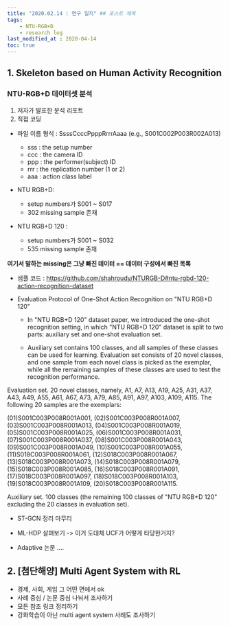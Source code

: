 ```yaml
---
title: "2020.02.14 : 연구 일지" ## 포스트 제목
tags:
    - NTU-RGB+D
    - research log
last_modified_at : 2020-04-14
toc: true
---
```


## 1. Skeleton based on Human Activity Recognition

### NTU-RGB+D 데이터셋 분석
1) 저자가 발표한 분석 리포트
2) 직접 코딩

- 파일 이름 형식 : SsssCcccPpppRrrrAaaa (e.g., S001C002P003R002A013)
    * sss : the setup number
    * ccc : the camera ID
    * ppp : the performer(subject) ID
    * rrr : the replication number (1 or 2)
    * aaa : action class label

- NTU RGB+D: 
    * setup numbers가 S001 ~ S017
    * 302 missing sample 존재

- NTU RGB+D 120 : 
    * setup numbers가 S001 ~ S032
    * 535 missing sample 존재

**여기서 말하는 missing은 그냥 빠진 데이터 == 데이터 구성에서 빠진 목록**

- 샘플 코드 : <https://github.com/shahroudy/NTURGB-D#ntu-rgbd-120-action-recognition-dataset>

- Evaluation Protocol of One-Shot Action Recognition on "NTU RGB+D 120"

    * In "NTU RGB+D 120" dataset paper, we introduced the one-shot recognition setting, in which "NTU RGB+D 120" dataset is split to two parts: auxiliary set and one-shot evaluation set. 

    * Auxiliary set contains 100 classes, and all samples of these classes can be used for learning. Evaluation set consists of 20 novel classes, and one sample from each novel class is picked as the exemplar, while all the remaining samples of these classes are used to test the recognition performance.

Evaluation set. 20 novel classes, namely, A1, A7, A13, A19, A25, A31, A37, A43, A49, A55, A61, A67, A73, A79, A85, A91, A97, A103, A109, A115. The following 20 samples are the exemplars:

(01)S001C003P008R001A001, (02)S001C003P008R001A007, (03)S001C003P008R001A013, (04)S001C003P008R001A019, (05)S001C003P008R001A025, (06)S001C003P008R001A031, (07)S001C003P008R001A037, (08)S001C003P008R001A043, (09)S001C003P008R001A049, (10)S001C003P008R001A055, (11)S018C003P008R001A061, (12)S018C003P008R001A067, (13)S018C003P008R001A073, (14)S018C003P008R001A079, (15)S018C003P008R001A085, (16)S018C003P008R001A091, (17)S018C003P008R001A097, (18)S018C003P008R001A103, (19)S018C003P008R001A109, (20)S018C003P008R001A115.

Auxiliary set. 100 classes (the remaining 100 classes of "NTU RGB+D 120" excluding the 20 classes in evaluation set).

- ST-GCN 정리 마무리

- ML-HDP 살펴보기
    -> 이거 도대체 UCF가 어떻게 타당한거지?

- Adaptive 논문 ....


## 2. [첨단해양] Multi Agent System with RL

- 경제, 사회, 게임 그 어떤 면에서 ok
- 사례 중심 / 논문 중심 나눠서 조사하기
- 모든 참조 링크 정리하기
- 강화학습이 아닌 multi agent system 사례도 조사하기
